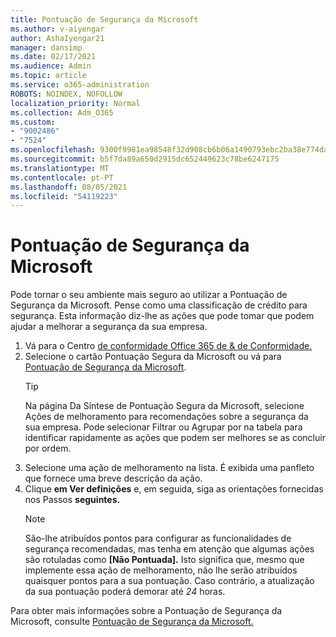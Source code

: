 ```yaml
---
title: Pontuação de Segurança da Microsoft
ms.author: v-aiyengar
author: AshaIyengar21
manager: dansimp
ms.date: 02/17/2021
ms.audience: Admin
ms.topic: article
ms.service: o365-administration
ROBOTS: NOINDEX, NOFOLLOW
localization_priority: Normal
ms.collection: Adm_O365
ms.custom:
- "9002486"
- "7524"
ms.openlocfilehash: 9300f9981ea98548f32d908cb6b06a1490793ebc2ba38e774dac45f5e341a869
ms.sourcegitcommit: b5f7da89a650d2915dc652449623c78be6247175
ms.translationtype: MT
ms.contentlocale: pt-PT
ms.lasthandoff: 08/05/2021
ms.locfileid: "54119223"
---
```

# <a name="microsoft-secure-score"></a>Pontuação de Segurança da Microsoft

Pode tornar o seu ambiente mais seguro ao utilizar a Pontuação de Segurança da Microsoft. Pense como uma classificação de crédito para segurança. Esta informação diz-lhe as ações que pode tomar que podem ajudar a melhorar a segurança da sua empresa.

1. Vá para o Centro [de conformidade Office 365 de & de Conformidade.](https://go.microsoft.com/fwlink/p/?linkid=2077143)
1. Selecione o cartão Pontuação Segura da Microsoft ou vá para [Pontuação de Segurança da Microsoft](https://go.microsoft.com/fwlink/?linkid=2099589).
    > [!TIP]
    >  Na página Da Síntese de Pontuação Segura da Microsoft, selecione Ações de melhoramento para recomendações sobre a segurança da sua empresa. Pode selecionar Filtrar ou Agrupar por na tabela para identificar rapidamente as ações que podem ser melhores se as concluir por ordem.
1. Selecione uma ação de melhoramento na lista. É exibida uma panfleto que fornece uma breve descrição da ação.
1. Clique **em Ver definições** e, em seguida, siga as orientações fornecidas nos Passos **seguintes.**
    > [!NOTE]
    > São-lhe atribuídos pontos para configurar as funcionalidades de segurança recomendadas, mas tenha em atenção que algumas ações são rotuladas como **[Não Pontuada].** Isto significa que, mesmo que implemente essa ação de melhoramento, não lhe serão atribuídos quaisquer pontos para a sua pontuação. Caso contrário, a atualização da sua pontuação poderá demorar até *24* horas.

Para obter mais informações sobre a Pontuação de Segurança da Microsoft, consulte [Pontuação de Segurança da Microsoft.](https://go.microsoft.com/fwlink/?linkid=2103077)